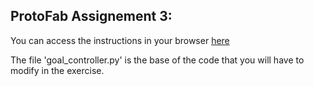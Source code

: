 ## ProtoFab Assignement 3: 

You can access the instructions in your browser [here](https://htmlpreview.github.io/?https://github.com/nembrinj/protofablab/blob/main/2025/assignments/AN_03/html/AN_03.html)


The file 'goal_controller.py' is the base of the code that you will have to modify in the exercise.
